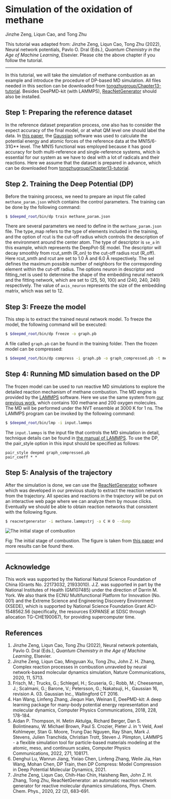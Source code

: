 # Simulation of the oxidation of methane

Jinzhe Zeng, Liqun Cao, and Tong Zhu

This tutorial was adapted from: Jinzhe Zeng, Liqun Cao, Tong Zhu (2022), Neural network potentials, Pavlo O. Dral (Eds.), _Quantum Chemistry in the Age of Machine Learning_, Elsevier. Please cite the above chapter if you follow the tutorial.

----

In this tutorial, we will take the simulation of methane combustion as an example and introduce the procedure of DP-based MD simulation. All files needed in this section can be downloaded from [tongzhugroup/Chapter13-tutorial](https://github.com/tongzhugroup/Chapter13-tutorial). Besides DeePMD-kit (with LAMMPS), [ReacNetGenerator](https://github.com/tongzhugroup/reacnetgenerator) should also be installed.

## Step 1: Preparing the reference dataset

In the reference dataset preparation process, one also has to consider the expect accuracy of the final model, or at what QM level one should label the data. In [this paper](https://doi.org/10.1038/s41467-020-19497-z), the [Gaussian](https://gaussian.com) software was used to calculate the potential energy and atomic forces of the reference data at the MN15/6-31G\*\* level. The MN15 functional was employed because it has good accuracy for both multi-reference and single-reference systems, which is essential for our system as we have to deal with a lot of radicals and their reactions. Here we assume that the dataset is prepared in advance, which can be downloaded from [tongzhugroup/Chapter13-tutorial](https://github.com/tongzhugroup/Chapter13-tutorial). 

## Step 2. Training the Deep Potential (DP)

Before the training process, we need to prepare an input file called `methane_param.json` which contains the control parameters. The training can be done by the following command:

```sh
$ $deepmd_root/bin/dp train methane_param.json
```

There are several parameters we need to define in the `methane_param.json` file. The type_map refers to the type of elements included in the training, and the option of rcut is the cut-off radius which controls the description of the environment around the center atom. The type of descriptor is `se_a` in this example, which represents the DeepPot-SE model. The descriptor will decay smoothly from rcut_smth (R_on) to the cut-off radius rcut (R_off). Here rcut_smth and rcut are set to 1.0 Å and 6.0 Å respectively. The sel defines the maximum possible number of neighbors for the corresponding element within the cut-off radius. The options neuron in descriptor and fitting_net is used to determine the shape of the embedding neural network and the fitting network, which are set to (25, 50, 100) and (240, 240, 240) respectively. The value of `axis_neuron` represents the size of the embedding matrix, which was set to 12.

## Step 3: Freeze the model

This step is to extract the trained neural network model. To freeze the model, the following command will be executed:

```sh
$ $deepmd_root/bin/dp freeze -o graph.pb
```

A file called `graph.pb` can be found in the training folder. Then the frozen model can be compressed:

```sh
$ $deepmd_root/bin/dp compress -i graph.pb -o graph_compressed.pb -t methane_param.json
```

## Step 4: Running MD simulation based on the DP

The frozen model can be used to run reactive MD simulations to explore the detailed reaction mechanism of methane combustion. The MD engine is provided by the [LAMMPS](https://github.com/lammps/lammps) software. Here we use the same system from [our previous work](https://doi.org/10.1038/s41467-020-19497-z), which contains 100 methane and 200 oxygen molecules. The MD will be performed under the NVT ensemble at 3000 K for 1 ns. The LAMMPS program can be invoked by the following command:
```sh
$ $deepmd_root/bin/lmp -i input.lammps 
```
The `input.lammps` is the input file that controls the MD simulation in detail, technique details can be found in [the manual of LAMMPS](https://docs.lammps.org/). To use the DP, the pair_style option in this input should be specified as follows:
```lammps
pair_style deepmd graph_compressed.pb 
pair_coeff * * 
```

## Step 5: Analysis of the trajectory

After the simulation is done, we can use the [ReacNetGenerator](https://github.com/tongzhugroup/reacnetgenerator) software which was developed in our previous study to extract the reaction network from the trajectory. All species and reactions in the trajectory will be put on an interactive web page where we can analyze them by mouse clicks. Eventually we should be able to obtain reaction networks that consistent with the following figure.
```sh
$ reacnetgenerator -i methane.lammpstrj -a C H O --dump
```

![The initial stage of combustion](https://media.springernature.com/full/springer-static/image/art%3A10.1038%2Fs41467-020-19497-z/MediaObjects/41467_2020_19497_Fig2_HTML.png?as=webp)

Fig: The initial stage of combustion. The figure is taken from [this paper](https://doi.org/10.1038/s41467-020-19497-z) and more results can be found there.

----
## Acknowledge

This work was supported by the National Natural Science Foundation of China (Grants No. 22173032, 21933010). J.Z. was supported in part by the National Institutes of Health (GM107485) under the direction of Darrin M. York.  We also thank the ECNU Multifunctional Platform for Innovation (No. 001) and the Extreme Science and Engineering Discovery Environment (XSEDE), which is supported by National Science Foundation Grant ACI-1548562.56 (specifically, the resources EXPANSE at SDSC through allocation TG-CHE190067), for providing supercomputer time.

## References

1. Jinzhe Zeng, Liqun Cao, Tong Zhu (2022), Neural network potentials, Pavlo O. Dral (Eds.), _Quantum Chemistry in the Age of Machine Learning_, Elsevier.
2. Jinzhe Zeng, Liqun Cao, Mingyuan Xu, Tong Zhu, John Z. H. Zhang, Complex reaction processes in combustion unraveled by neural network-based molecular dynamics simulation, Nature Communications, 2020, 11, 5713.
3. Frisch, M.; Trucks, G.; Schlegel, H.; Scuseria, G.; Robb, M.; Cheeseman, J.; Scalmani, G.; Barone, V.; Petersson, G.; Nakatsuji, H., Gaussian 16, revision A. 03. Gaussian Inc., Wallingford CT 2016.
4. Han Wang, Linfeng Zhang, Jiequn Han, Weinan E, DeePMD-kit: A deep learning package for many-body potential energy representation and molecular dynamics, Computer Physics Communications, 2018, 228, 178-184.
5. Aidan P. Thompson, H. Metin Aktulga, Richard Berger, Dan S. Bolintineanu, W. Michael Brown, Paul S. Crozier, Pieter J. in 't Veld, Axel Kohlmeyer, Stan G. Moore, Trung Dac Nguyen, Ray Shan, Mark J. Stevens, Julien Tranchida, Christian Trott, Steven J. Plimpton, LAMMPS - a flexible simulation tool for particle-based materials modeling at the atomic, meso, and continuum scales, Computer Physics Communications, 2022, 271, 108171.
6. Denghui Lu, Wanrun Jiang, Yixiao Chen, Linfeng Zhang, Weile Jia, Han Wang, Mohan Chen, DP Train, then DP Compress: Model Compression in Deep Potential Molecular Dynamics, 2021.
7. Jinzhe Zeng, Liqun Cao, Chih-Hao Chin, Haisheng Ren, John Z. H. Zhang, Tong Zhu, ReacNetGenerator: an automatic reaction network generator for reactive molecular dynamics simulations, Phys. Chem. Chem. Phys., 2020, 22 (2), 683–691.
